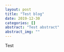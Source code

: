 ```yaml
---
layout: post
title: "Test blog"
date: 2019-12-30
categories: []
abstract: "Test abstract"
abstract_img: ""
---
```


Test